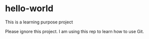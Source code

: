 # hello-world
This is a learning purpose project

Please ignore this project. I am using this rep to learn how to use Git.
